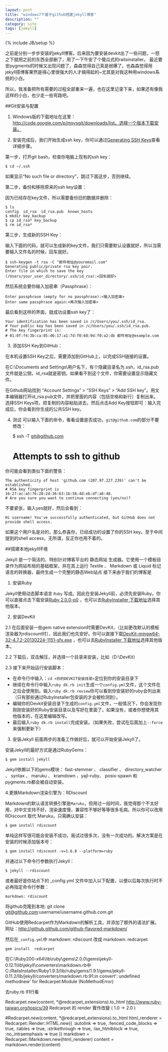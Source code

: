 ```yaml
---
layout: post
title: "windows7下基于github搭建jekyll博客"
description: ""
category: site
tags: [jekyll]
---
```

{% include JB/setup %}

之前是分别一步步安装的jekyll博客。后来因为要安装devkit出了一些问题，一怒之下就把之前的东西全部删了，用了一下午安了个傻瓜式的railsinstaller。
最近要安pygments的时候又出现问题了，森森觉得自己真是弱爆了。也森森觉得用jekyll搭博客果然是得心里很强大的人才搞得起的~尤其是对我这种用windows系统的小白。

所以，我准备把所有需要的过程全部重来一遍，也在这里记录下来，如果还有像我这样的小白，也少走一些弯路吧。

##Git安装与配置

1. Windows版的下载地址在这里：http://code.google.com/p/msysgit/downloads/list。选择一个版本下载安装。

2. 安装完成后，我们开始生成ssh key，你可以通过[Generating SSH Keys](https://help.github.com/articles/generating-ssh-keys)查看详细步骤。

第一步，打开git bash，检查你电脑上现有的ssh key：

	$ cd ~/.ssh
	
如果显示“No such file or directory”，跳过下面这步，否则继续。

第二步，备份和移除原来的ssh key设置：

因为已经存在key文件，所以需要备份旧的数据并删除：

	$ ls
	config	id_rsa	id_rsa.pub	known_hosts
	$ mkdir key_backup
	$ cp id_rsa* key_backup
	$ rm id_rsa*
	
第三步，生成新的SSH Key：

输入下面的代码，就可以生成新的key文件，我们只需要默认设置就好，所以当需要输入文件名的时候，回车就好。

	$ ssh-keygen -t rsa -C "邮件地址@youremail.com"
	Generating public/private rsa key pair.
	Enter file in which to save the key (/Users/your_user_directory/.ssh/id_rsa):<回车就好>
	
然后系统会要你输入加密串（Passphrase）：

	Enter passphrase (empty for no passphrase):<输入加密串>
	Enter same passphrase again:<再次输入加密串>

最后看到这样的界面，就成功设置ssh key了： 

	Your identification has been saved in /c/Users/you/.ssh/id_rsa.
	# Your public key has been saved in /c/Users/you/.ssh/id_rsa.pub.
	# The key fingerprint is:
	# 01:0f:f4:3b:ca:85:d6:17:a1:7d:f0:68:9d:f0:a2:db 邮件地址@example.com
	
3. 添加SSH Key到GitHub：

在本机设置SSH Key之后，需要添加到GitHub上，以完成SSH链接的设置。

在C:\Documents and Settings\用户名下，有个隐藏目录名为.ssh，id_rsa.pub文件就是公钥，id_rsa就是密钥。如果看不到这个文件，你需要设置显示隐藏文件。

在Github网站找到 “Account Settings” >  “SSH Keys” >  “Add SSH key”。用文本编辑器打开id_rsa.pub文件，并把里面的内容（包括空格和新行）复制出来。
选择SSH Keys项，把复制的内容粘贴进去，然后点击Add Key按钮即可：输入完成后，你会看到你生成的公共SSH key。

4. 测试
可以输入下面的命令，看看设置是否成功，`git@github.com`的部分不要修改：

	$ ssh -T git@github.com
	# Attempts to ssh to github
	
你可能会看到类似下面的警告：

	The authenticity of host 'github.com (207.97.227.239)' can't be established.
	# RSA key fingerprint is 16:27:ac:a5:76:28:2d:36:63:1b:56:4d:eb:df:a6:48.
	# Are you sure you want to continue connecting (yes/no)?

不要紧张，输入yes就好，然后会看到：

	Hi username! You've successfully authenticated, but GitHub does not provide shell access.

如果这个用户名是对的，那么恭喜你，已经成功的设置了你的SSH key。至于中间提到的shell access，无所谓，反正你也用不着的。

##搭建本地jekyll环境

Jekyll 是一个简洁的、特别针对博客平台的 静态网站 生成器。它使用一个模板目录作为网站布局的基础框架，并在其上运行 Textile 、 Markdown 或 Liquid 标记语言的转换器，最终生成一个完整的静态Web站点
接下来由于我们的博客是

1. 安装Ruby

Jekyll使用动态脚本语言 `Ruby` 写成。因此在安装Jekyll前，必须先安装Ruby。你可以直接点击下载安装[Ruby 2.0.0-p0](http://rubyforge.org/frs/download.php/76804/rubyinstaller-2.0.0-p0.exe) ，也可以去[RubyInstaller 下载地址](http://rubyinstaller.org/downloads/)选择其他版本。

2. 安装DevKit

2.1 在后面安装一些gem native extension时需要DevKit，（比如更改默认的模板渲染器为rdiscount时），因此我们也先安好。你可以直接下载[DevKit-mingw64-32-4.7.2-20130224-1151-sfx.exe](http://rubyforge.org/frs/download.php/76805/DevKit-mingw64-32-4.7.2-20130224-1151-sfx.exe)
，也可以去[RubyInstaller 下载地址](http://rubyinstaller.org/downloads/)选择其他版本。

2.2 下载后，双击解压，并选择一个目录来安装，比如（D:\DevKit）

2.3 接下来开始运行安装脚本：
* 在命令行中输入：`cd <你的DEVKIT安装目录>`定位到你的安装目录下
* 继续在命令行中输入`ruby dk.rb init`生成一个`config.yml`文件，这个文件在之后会使用到。输入`ruby dk.rb review`你可以看到你安装好的ruby会列出来（只有那些通过RubyInstaller包安装的才会被检测到）。 
* 编辑你的Devkit安装目录下生成的`config.yml`文件，一般情况下，你会发现你刚刚安装好的Ruby安装目录以及写好在里面了。如果没有，或者你想使用其他版本的，在这里编辑改写。
* 最后输入`ruby dk.rb install`完成安装。（如果失败，尝试在后面加上`--force`来强制更新下）


3. 安装Jekyll
前面两步的准备工作做好后，就可以开始安装Jekyll了。

安装Jekyll的最好方式是通过RubyGems：

	$ gem install jekyll

Jekyll依赖以下的gems模块：  fast-stemmer 、 classifier 、 directory_watcher 、 syntax 、 maruku 、 kramdown 、yajl-ruby、 posix-spawn 和 pygments.rb都会被自动安装。

4.更换Markdown渲染引擎为：RDiscount

Markdown的默认语言转换引擎是`Maruku`，但用过一段时间，我觉得那个不太好用，对中文支持不好，渲染速度慢，兼容性不够好等等很多毛病。所以你可以改用 RDiscount 取代 Maruku，只需确认安装：

	$ gem install rdiscount

单纯这样写很可能会安装不成功，我试过很多次，没有一次成功的。解决方案是在安装的时候添加版本号：

	$ gem install rdiscount -v=1.6.8 --platform=ruby

并通过以下命令行参数执行Jekyll：

	$ jekyll --rdiscount

或者最好是你站点下的 _config.yml 文件中加入以下配置，以便以后每次执行时不必再指定命令行参数：

	markdown: rdiscount

将github克隆到本地:
	git clone git@github.com:username/username.github.com.git 


GitHub使用Redcarpet作为Markdown的解析工具，并添加了额外的语法扩展。网址：http://github.github.com/github-flavored-markdown/

然后在`_config.yml`中
	markdown: rdiscount
改成
	markdown: redcarpet

	gem install  redcarpet

在C:\Ruby200-x64\lib\ruby\gems\2.0.0\gems\jekyll-0.12.1\lib\jekyll\converters\markdown.rb中
C:/RailsInstaller/Ruby1.9.3/lib/ruby/gems/1.9.1/gems/jekyll-0.11.2/lib/jekyll/converters/markdown.rb:91:in convert': undefined methodnew' for Redcarpet:Module (NoMethodError)

去ruby.rb 91行看

   Redcarpet.new(content, *@redcarpet_extensions).to_html
http://www.ruby-taiwan.org/topics/39
Redcarpet 的 render 實作改變 ( 1.0 -> 2.0 )

#Redcarpet.new(content, *@redcarpet_extensions).to_html
html_renderer = Redcarpet::Render::HTML.new({
    :autolink => true,
    :fenced_code_blocks => true, 
    :tables => true,
    :strikethrough => true,
    :lax_htmlblock => true,
    :no_intraemphasis => true
})
markdown = Redcarpet::Markdown.new(html_renderer)
content = markdown.render(content)





























